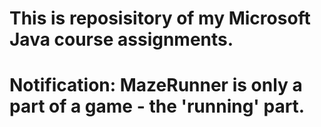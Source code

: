 # This is reposisitory of my Microsoft Java course assignments.
# Notification: MazeRunner is only a part of a game - the 'running' part.

